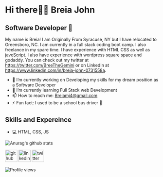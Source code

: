 # Hi there👋🏾 Breia John
## Software Developer 🚀

My name is Breia! I am Originally From Syracuse, NY but I have relocated to Greensboro, NC. I am currently in a full stack coding boot camp. I also freelance in my spare time. I have experience with HTML CSS as well as javeScript. I also have experience with wordpress square space and godaddy. You can check out my twitter at https://twitter.com/BreeTheGemini or on LinkedIn at https://www.linkedin.com/in/breia-john-0731558a.

- 🔭 I’m currently working on Developing my skills for my dream position as a Software Developer 
- 🌱 I’m currently learning Full Stack web Development 
- 📫 How to reach me: Breiamj4@gmail.com 
- ⚡ Fun fact: I used to be a school bus driver 🚌

## Skills and Expereince

* 💻  HTML, CSS, JS


![Anurag's github stats](https://github-readme-stats.vercel.app/api?username=BreiaJohn)


[<img src='https://cdn.jsdelivr.net/npm/simple-icons@3.0.1/icons/github.svg' alt='github' height='40'>](https://github.com/BreiaJohn)  [<img src='https://cdn.jsdelivr.net/npm/simple-icons@3.0.1/icons/linkedin.svg' alt='linkedin' height='40'>](https://www.linkedin.com/in/https://www.linkedin.com/in/breia-john-0731558a//)  [<img src='https://cdn.jsdelivr.net/npm/simple-icons@3.0.1/icons/twitter.svg' alt='twitter' height='40'>](https://twitter.com/https://twitter.com/BreeTheGemini)  

![Profile views](https://gpvc.arturio.dev/BreiaJohn)  
